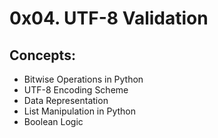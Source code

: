 # 0x04. UTF-8 Validation

## Concepts:

-  Bitwise Operations in Python
-  UTF-8 Encoding Scheme
-  Data Representation
-  List Manipulation in Python
-  Boolean Logic


